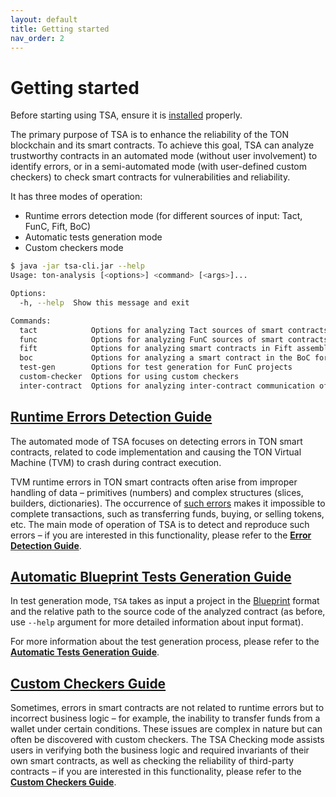 ```yaml
---
layout: default
title: Getting started
nav_order: 2
---
```


# Getting started

Before starting using TSA, ensure it is [installed](../installation) properly.

The primary purpose of TSA is to enhance the reliability of the TON blockchain and its smart contracts. 
To achieve this goal, TSA can analyze trustworthy contracts in an automated mode (without user involvement) to identify errors, 
or in a semi-automated mode (with user-defined custom checkers) to check smart contracts for vulnerabilities and reliability.

It has three modes of operation:
- Runtime errors detection mode (for different sources of input: Tact, FunC, Fift, BoC)
- Automatic tests generation mode
- Custom checkers mode

```bash
$ java -jar tsa-cli.jar --help
Usage: ton-analysis [<options>] <command> [<args>]...

Options:
  -h, --help  Show this message and exit

Commands:
  tact            Options for analyzing Tact sources of smart contracts
  func            Options for analyzing FunC sources of smart contracts
  fift            Options for analyzing smart contracts in Fift assembler
  boc             Options for analyzing a smart contract in the BoC format
  test-gen        Options for test generation for FunC projects
  custom-checker  Options for using custom checkers
  inter-contract  Options for analyzing inter-contract communication of smart contracts
```

## [Runtime Errors Detection Guide](error-detection-mode)

The automated mode of TSA focuses on detecting errors in TON smart contracts, 
related to code implementation and causing the TON Virtual Machine (TVM) to crash during contract execution.

TVM runtime errors in TON smart contracts often arise from improper handling of data – 
primitives (numbers) and complex structures (slices, builders, dictionaries). 
The occurrence of [such errors](../error-types) makes it impossible to complete transactions, such as transferring funds, buying, or selling tokens, etc. 
The main mode of operation of TSA is to detect and reproduce such errors – if you are interested in this functionality, 
please refer to the [**Error Detection Guide**](error-detection-mode).

## [Automatic Blueprint Tests Generation Guide](test-gen-mode)

In test generation mode, `TSA` takes as input a project in the [Blueprint](https://github.com/ton-org/blueprint) format and
the relative path to the source code of the analyzed contract (as before, use `--help` argument for more detailed information about input format).

For more information about the test generation process, please refer to the [**Automatic Tests Generation Guide**](test-gen-mode).

## [Custom Checkers Guide](checking-mode)

Sometimes, errors in smart contracts are not related to runtime errors but to incorrect business logic – 
for example, the inability to transfer funds from a wallet under certain conditions. 
These issues are complex in nature but can often be discovered with custom checkers. 
The TSA Checking mode assists users in verifying both the business logic and required invariants of their own smart contracts, 
as well as checking the reliability of third-party contracts – if you are interested in this functionality,
please refer to the [**Custom Checkers Guide**](checking-mode).
